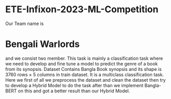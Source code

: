# ETE-Infixon-2023-ML-Competition

Our Team name is <h1> Bengali Warlords </h1> and we consist two member. This task is mainly a classification task where we need to develop and fine tune a model to predict the genre of a book from its synopsis. Dataset Contains Bangla Book synopsis and its shape is 3760 rows × 5 columns in train dataset. It is a multiclass classification task.
Here we first of all we preprocess the dataset and clean the dataset then try to develop a Hybrid Model to do the task after than we implement Bangla-BERT on this and got a better result than our Hybrid Model.
